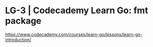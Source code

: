# LG-3 | Codecademy Learn Go: fmt package

https://www.codecademy.com/courses/learn-go/lessons/learn-go-introduction/
